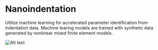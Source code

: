 # Nanoindentation
Utilize machine learning for accelerated parameter identification from indentation data. Machine learing models are trained with synthetic data generated by nonlinear mixed finite element models.



![Alt text](/PatrickGio/Nanoindentation/Figures/Figure_1_2.png "Optional title")
